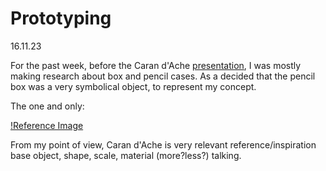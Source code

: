 # Prototyping

16.11.23

For the past week, before the Caran d'Ache [presentation](/presentations/20231116_CaranDache.pdf), I was mostly making research about box and pencil cases. 
As a decided that the pencil box was a very symbolical object, to represent my concept. 

The one and only:

[!Reference Image](/process/prototyping/2023-11-16/20231116_RefBox01.png)

From my point of view, Caran d'Ache is very relevant reference/inspiration base object, shape, scale, material (more?less?) talking. 